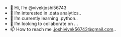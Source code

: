 - 👋 Hi, I’m @vivekjoshi56743
- 👀 I’m interested in .data analytics..
- 🌱 I’m currently learning .python..
- 💞️ I’m looking to collaborate on ...
- 📫 How to reach me .joshivivek56743@gmail.com..

<!---
vivekjoshi56743/vivekjoshi56743 is a ✨ special ✨ repository because its `README.md` (this file) appears on your GitHub profile.
You can click the Preview link to take a look at your changes.
--->
